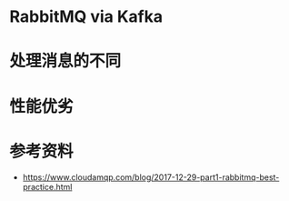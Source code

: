 # RabbitMQ via Kafka

# 处理消息的不同

# 性能优劣

# 参考资料

- https://www.cloudamqp.com/blog/2017-12-29-part1-rabbitmq-best-practice.html